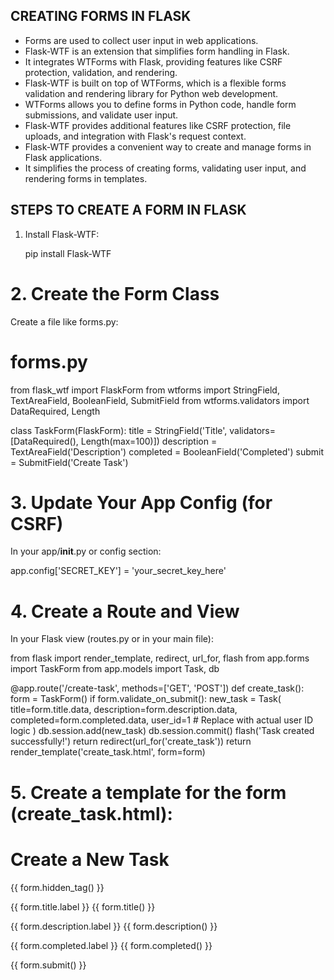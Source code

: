 ## CREATING FORMS IN FLASK
- Forms are used to collect user input in web applications.
- Flask-WTF is an extension that simplifies form handling in Flask.
- It integrates WTForms with Flask, providing features like CSRF protection, validation, and rendering.
- Flask-WTF is built on top of WTForms, which is a flexible forms validation and rendering library for Python web development.
- WTForms allows you to define forms in Python code, handle form submissions, and validate user input.
- Flask-WTF provides additional features like CSRF protection, file uploads, and integration with Flask's request context.
- Flask-WTF provides a convenient way to create and manage forms in Flask applications.
- It simplifies the process of creating forms, validating user input, and rendering forms in templates.


## STEPS TO CREATE A FORM IN FLASK
1. Install Flask-WTF:
   
   pip install Flask-WTF

# 2. Create the Form Class

Create a file like forms.py:

# forms.py
from flask_wtf import FlaskForm
from wtforms import StringField, TextAreaField, BooleanField, SubmitField
from wtforms.validators import DataRequired, Length

class TaskForm(FlaskForm):
    title = StringField('Title', validators=[DataRequired(), Length(max=100)])
    description = TextAreaField('Description')
    completed = BooleanField('Completed')
    submit = SubmitField('Create Task')

# 3. Update Your App Config (for CSRF)

In your app/__init__.py or config section:

app.config['SECRET_KEY'] = 'your_secret_key_here'




# 4. Create a Route and View

In your Flask view (routes.py or in your main file):

from flask import render_template, redirect, url_for, flash
from app.forms import TaskForm
from app.models import Task, db

@app.route('/create-task', methods=['GET', 'POST'])
def create_task():
    form = TaskForm()
    if form.validate_on_submit():
        new_task = Task(
            title=form.title.data,
            description=form.description.data,
            completed=form.completed.data,
            user_id=1  # Replace with actual user ID logic
        )
        db.session.add(new_task)
        db.session.commit()
        flash('Task created successfully!')
        return redirect(url_for('create_task'))
    return render_template('create_task.html', form=form)

# 5. Create a template for the form (create_task.html):



<!DOCTYPE html>
<html lang="en">
<head>
    <title>Create Task</title>
</head>
<body>
    <h1>Create a New Task</h1>
    <form method="POST">
        {{ form.hidden_tag() }}
        <p>{{ form.title.label }} {{ form.title() }}</p>
        <p>{{ form.description.label }} {{ form.description() }}</p>
        <p>{{ form.completed.label }} {{ form.completed() }}</p>
        <p>{{ form.submit() }}</p>
    </form>
</body>
</html>
